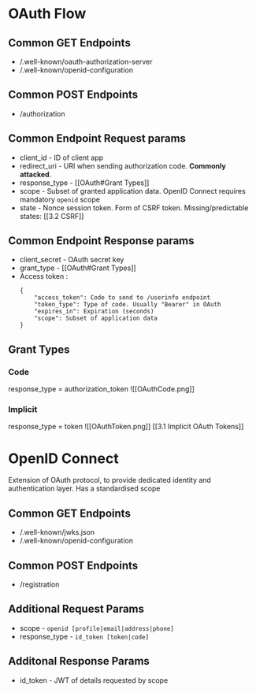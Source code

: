# OAuth Flow
## Common GET Endpoints
-   /.well-known/oauth-authorization-server
-   /.well-known/openid-configuration
## Common POST Endpoints
- /authorization
## Common Endpoint Request params
- client_id - ID of client app
- redirect_uri - URI when sending authorization code. **Commonly attacked**.
- response_type - [[OAuth#Grant Types]]
- scope - Subset of granted application data. OpenID Connect requires mandatory `openid` scope
- state - Nonce session token. Form of CSRF token. Missing/predictable states: [[3.2 CSRF]]

## Common Endpoint Response params
- client_secret - OAuth secret key
- grant_type - [[OAuth#Grant Types]]
- Access token :
	```
	{
		"access_token": Code to send to /userinfo endpoint
		"token_type": Type of code. Usually "Bearer" in OAuth
		"expires_in": Expiration (seconds)
		"scope": Subset of application data
	}
	```

## Grant Types
### Code
response_type = authorization_token
![[OAuthCode.png]]

### Implicit
response_type = token
![[OAuthToken.png]]
[[3.1 Implicit OAuth Tokens]]

# OpenID Connect
Extension of OAuth protocol, to provide dedicated identity and authentication layer.
Has a standardised scope
## Common GET Endpoints
-   /.well-known/jwks.json
-   /.well-known/openid-configuration
## Common POST Endpoints
- /registration
## Additional Request Params
- scope - `openid [profile|email|address|phone]`
- response_type - `id_token [token|code]`
## Additonal Response Params
- id_token - JWT of details requested by scope